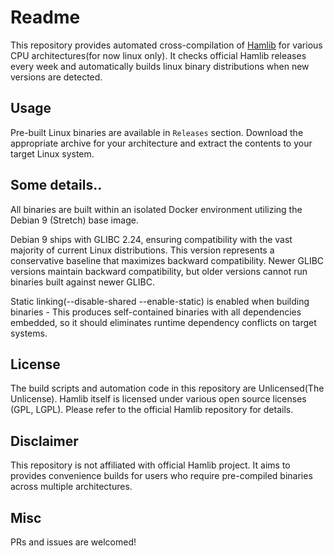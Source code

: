 # Readme

This repository provides automated cross-compilation of [Hamlib](https://github.com/hamlib/hamlib) for various CPU architectures(for now linux only). It checks official Hamlib releases every week and automatically builds linux binary distributions when new versions are detected.

## Usage
Pre-built Linux binaries are available in `Releases` section. Download the appropriate archive for your architecture and extract the contents to your target Linux system.

## Some details..
All binaries are built within an isolated Docker environment utilizing the Debian 9 (Stretch) base image. 

Debian 9 ships with GLIBC 2.24, ensuring compatibility with the vast majority of current Linux distributions. This version represents a conservative baseline that maximizes backward compatibility. Newer GLIBC versions maintain backward compatibility, but older versions cannot run binaries built against newer GLIBC.

Static linking(--disable-shared --enable-static) is enabled when building binaries - This produces self-contained binaries with all dependencies embedded, so it should eliminates runtime dependency conflicts on target systems.

## License
The build scripts and automation code in this repository are Unlicensed(The Unlicense). Hamlib itself is licensed under various open source licenses (GPL, LGPL). Please refer to the official Hamlib repository for details.

## Disclaimer
This repository is not affiliated with official Hamlib project. It aims to provides convenience builds for users who require pre-compiled binaries across multiple architectures.

## Misc
PRs and issues are welcomed!